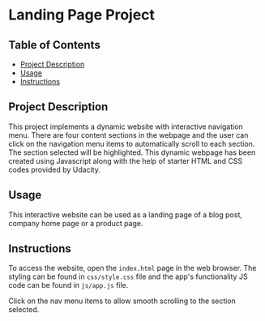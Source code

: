 # Landing Page Project

## Table of Contents
* [Project Description](#description)
* [Usage](#usage)
* [Instructions](#instructions)


## Project Description

This project implements a dynamic website with interactive navigation menu. There are four content sections in the webpage and the user can click on the navigation menu items to automatically scroll to each section. The section selected will be highlighted. This dynamic webpage has been created using Javascript along with the help of starter HTML and CSS codes provided by Udacity. 

## Usage
This interactive website can be used as a landing page of a blog post, company home page or a product page. 


## Instructions
To access the website, open the `index.html` page in the web browser. The styling can be found in `css/style.css` file and the app's functionality JS code can be found in `js/app.js` file. 

Click on the nav menu items to allow smooth scrolling to the section selected. 

